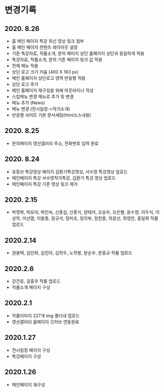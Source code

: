 # 변경기록
## 2020. 8.26
- 홈 메인 페이지 특강 최신 영상 링크 첨부
- 홈 메인 페이지 컨텐츠 레이아웃 설정
- 기존 특강자료, 작품소개, 문의 페이지 상단 홈페이지 상단과 동일하게 적용
- 특강자료, 작품소개, 문의 기존 페이지 링크 값 적용
- 전체 메뉴 적용
- 상단 로고 크기 키움 (400 X 163 px)
- 메인 홈페이지 상단로고 영역 반응형 적용
- 상단 로고 추가
- 메인 홈페이지 재구성을 위해 아웃라이너 작성
- 스킵메뉴 변경 메뉴로 추가 및 변경
- 메뉴 추가 (News)
- 메뉴 변경 (전시일정->작가소개)
- 반응형 사이트 기본 문서세팅(html소스내용)

## 2020. 8.25
- 문의페이지 영선갤러리 주소, 전화번호 입력 완료

## 2020. 8.24
- 유튜브 특강영상 페이지 김환기특강영상, 서수영 특강영상 업로드
- 메인페이지 특강 서수영작가특강, 김환기 특강 영상 업로드
- 메인페이지 특강 기존 영상 링크 제거

## 2020. 2.15
- 박영복, 박요아, 박인숙, 신종섭, 신종식, 양태석, 오승우, 오은별, 윤수영, 이두식, 이상학, 이선열, 이왈종, 정규석, 정미조, 정의부, 정찬종, 최광선, 최영란, 홍일화 작품 업로드

## 2020.2.14
- 권용택, 김인화, 김진아, 김학두, 노학봉, 문순우, 문홍규 작품 업로드

## 2020.2.6
- 강건호, 궁홍우 작품 업로드
- 작품소개 페이지 구성

## 2020.2.1
- 작품이미지 227개 img 폴더내 업로드
- 영선갤러리 홈페이지 깃허브 연동완료

## 2020.1.27
- 전시일정 페이지 구성
- 특강페이지 구성

## 2020.1.26
- 메인페이지 재구성
